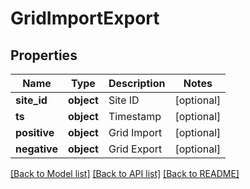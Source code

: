 # GridImportExport

## Properties
Name | Type | Description | Notes
------------ | ------------- | ------------- | -------------
**site_id** | **object** | Site ID | [optional] 
**ts** | **object** | Timestamp | [optional] 
**positive** | **object** | Grid Import | [optional] 
**negative** | **object** | Grid Export | [optional] 

[[Back to Model list]](../README.md#documentation-for-models) [[Back to API list]](../README.md#documentation-for-api-endpoints) [[Back to README]](../README.md)

